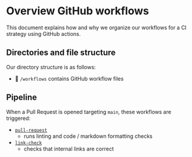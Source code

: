 # Overview GitHub workflows

This document explains how and why we organize our workflows for a CI strategy using GitHub actions.

## Directories and file structure

Our directory structure is as follows:

- 📁 `/workflows` contains GitHub workflow files

## Pipeline

When a Pull Request is opened targeting `main`, these workflows are triggered:

- [`pull-request`](./workflows/pull-request.yaml)
  - runs linting and code / markdown formatting checks
- [`link-check`](./workflows/link-check.yaml)
  - checks that internal links are correct
